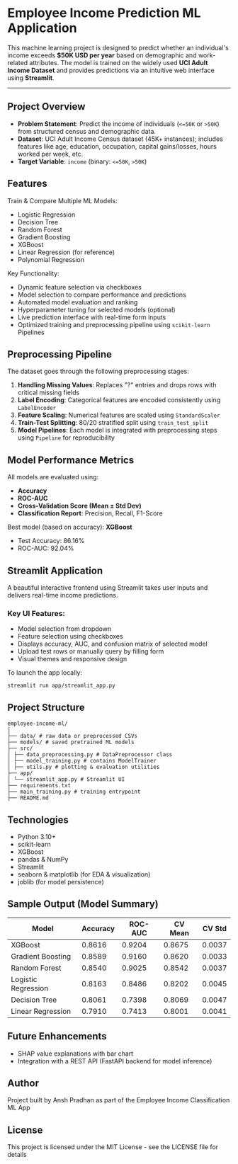 # Employee Income Prediction ML Application

This machine learning project is designed to predict whether an individual's income exceeds **$50K USD per year** based on demographic and work-related attributes. The model is trained on the widely used **UCI Adult Income Dataset** and provides predictions via an intuitive web interface using **Streamlit**.

---

## Project Overview

- **Problem Statement**: Predict the income of individuals (`<=50K` or `>50K`) from structured census and demographic data.
- **Dataset**: UCI Adult Income Census dataset (45K+ instances); includes features like age, education, occupation, capital gains/losses, hours worked per week, etc.
- **Target Variable**: `income` (binary: `<=50K`, `>50K`)


## Features

Train & Compare Multiple ML Models:
- Logistic Regression
- Decision Tree
- Random Forest
- Gradient Boosting
- XGBoost
- Linear Regression (for reference)
- Polynomial Regression

Key Functionality:
- Dynamic feature selection via checkboxes
- Model selection to compare performance and predictions
- Automated model evaluation and ranking
- Hyperparameter tuning for selected models (optional)
- Live prediction interface with real-time form inputs
- Optimized training and preprocessing pipeline using `scikit-learn` Pipelines

## Preprocessing Pipeline

The dataset goes through the following preprocessing stages:

1. **Handling Missing Values**: Replaces "?" entries and drops rows with critical missing fields
2. **Label Encoding**: Categorical features are encoded consistently using `LabelEncoder`
3. **Feature Scaling**: Numerical features are scaled using `StandardScaler`
4. **Train-Test Splitting**: 80/20 stratified split using `train_test_split`
5. **Model Pipelines**: Each model is integrated with preprocessing steps using `Pipeline` for reproducibility

## Model Performance Metrics

All models are evaluated using:

- **Accuracy**
- **ROC-AUC**
- **Cross-Validation Score (Mean ± Std Dev)**
- **Classification Report**: Precision, Recall, F1-Score

Best model (based on accuracy): **XGBoost**
- Test Accuracy: 86.16%
- ROC-AUC: 92.04%

## Streamlit Application

A beautiful interactive frontend using Streamlit takes user inputs and delivers real-time income predictions.

### Key UI Features:
- Model selection from dropdown
- Feature selection using checkboxes
- Displays accuracy, AUC, and confusion matrix of selected model
- Upload test rows or manually query by filling form
- Visual themes and responsive design

To launch the app locally:

```
streamlit run app/streamlit_app.py
```


## Project Structure

```
employee-income-ml/
│
├── data/ # raw data or preprocessed CSVs
├── models/ # saved pretrained ML models
├── src/
│ ├── data_preprocessing.py # DataPreprocessor class
│ ├── model_training.py # contains ModelTrainer
│ ├── utils.py # plotting & evaluation utilities
├── app/
│ └── streamlit_app.py # Streamlit UI
├── requirements.txt
├── main_training.py # training entrypoint
├── README.md
```

## Technologies

- Python 3.10+
- scikit-learn
- XGBoost
- pandas & NumPy
- Streamlit
- seaborn & matplotlib (for EDA & visualization)
- joblib (for model persistence)

## Sample Output (Model Summary)

| Model              | Accuracy | ROC-AUC | CV Mean | CV Std |
|--------------------|----------|---------|---------|--------|
| XGBoost            | 0.8616   | 0.9204  | 0.8675  | 0.0037 |
| Gradient Boosting  | 0.8589   | 0.9160  | 0.8620  | 0.0033 |
| Random Forest      | 0.8540   | 0.9025  | 0.8542  | 0.0037 |
| Logistic Regression| 0.8163   | 0.8486  | 0.8202  | 0.0045 |
| Decision Tree      | 0.8061   | 0.7398  | 0.8069  | 0.0047 |
| Linear Regression  | 0.7910   | 0.7413  | 0.8001  | 0.0041 |


## Future Enhancements

- SHAP value explanations with bar chart
- Integration with a REST API (FastAPI backend for model inference)

## Author
Project built by Ansh Pradhan as part of the Employee Income Classification ML App

## License
This project is licensed under the MIT License - see the LICENSE file for details
